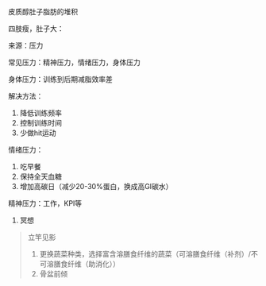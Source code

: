 皮质醇肚子脂肪的堆积

四肢瘦，肚子大：

来源：压力

常见压力：精神压力，情绪压力，身体压力



身体压力：训练到后期减脂效率差

解决方法：

1. 降低训练频率
2. 控制训练时间
3. 少做hit运动

情绪压力：

1. 吃早餐
2. 保持全天血糖
3. 增加高碳日（减少20-30%蛋白，换成高GI碳水）

精神压力：工作，KPI等

1. 冥想



> 立竿见影
>
> 1. 更换蔬菜种类，选择富含溶膳食纤维的蔬菜（可溶膳食纤维（补剂）/不可溶膳食纤维（助消化））
> 2. 骨盆前倾